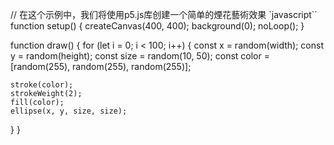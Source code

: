 
// 在这个示例中，我们将使用p5.js库创建一个简单的煙花藝術效果
`javascript``
function setup() {
  createCanvas(400, 400);
  background(0);
  noLoop();
}

function draw() {
  for (let i = 0; i < 100; i++) {
    const x = random(width);
    const y = random(height);
    const size = random(10, 50);
    const color = [random(255), random(255), random(255)];

    stroke(color);
    strokeWeight(2);
    fill(color);
    ellipse(x, y, size, size);
  }
}
```
